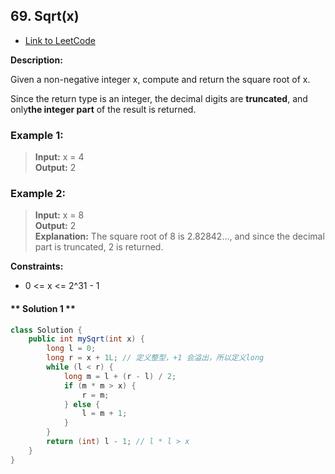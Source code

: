 ## 69. Sqrt(x)

- [Link to LeetCode](https://leetcode.com/problems/sqrtx/)

**Description:**

Given a non-negative integer x, compute and return the square root of x.

Since the return type is an integer, the decimal digits are **truncated**, and only**the integer part** of the result is returned.

<!-- tabs:start -->

### **Example 1:**

> **Input:**  x = 4<br/>
> **Output:** 2

### **Example 2:**

> **Input:**  x = 8<br/>
> **Output:** 2<br/>
> **Explanation:** The square root of 8 is 2.82842..., and since the decimal part is truncated, 2 is returned.

<!-- tabs:end -->

**Constraints:**

* 0 <= x <= 2^31 - 1



<!-- tabs:start -->

#### ** Solution 1 **

```java
class Solution {
    public int mySqrt(int x) {
        long l = 0;
        long r = x + 1L; // 定义整型，+1 会溢出，所以定义long
        while (l < r) {
            long m = l + (r - l) / 2;
            if (m * m > x) {
                r = m;
            } else {
                l = m + 1;
            }
        }
        return (int) l - 1; // l * l > x
    }
}
```

<!-- tabs:end -->



